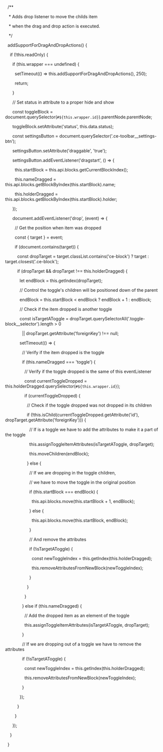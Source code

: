   /**

   * Adds drop listener to move the childs item

   * when the drag and drop action is executed.

   */

  addSupportForDragAndDropActions() {

    if (!this.readOnly) {

      if (this.wrapper === undefined) {

        setTimeout(() => this.addSupportForDragAndDropActions(), 250);

        return;

      }

  

      // Set status in attribute to a proper hide and show

      const toggleBlock = document.querySelector(`#${this.wrapper.id}`).parentNode.parentNode;

      toggleBlock.setAttribute('status', this.data.status);

  

      const settingsButton = document.querySelector('.ce-toolbar__settings-btn');

      settingsButton.setAttribute('draggable', 'true');

      settingsButton.addEventListener('dragstart', () => {

        this.startBlock = this.api.blocks.getCurrentBlockIndex();

        this.nameDragged = this.api.blocks.getBlockByIndex(this.startBlock).name;

        this.holderDragged = this.api.blocks.getBlockByIndex(this.startBlock).holder;

      });

  

      document.addEventListener('drop', (event) => {

        // Get the position when item was dropped

        const { target } = event;

        if (document.contains(target)) {

          const dropTarget = target.classList.contains('ce-block') ? target : target.closest('.ce-block');

          if (dropTarget && dropTarget !== this.holderDragged) {

            let endBlock = this.getIndex(dropTarget);

  

            // Control the toggle's children will be positioned down of the parent

            endBlock = this.startBlock < endBlock ? endBlock + 1 : endBlock;

  

            // Check if the item dropped is another toggle

            const isTargetAToggle = dropTarget.querySelectorAll('.toggle-block__selector').length > 0

              || dropTarget.getAttribute('foreignKey') !== null;

  

            setTimeout(() => {

              // Verify if the item dropped is the toggle

              if (this.nameDragged === 'toggle') {

                // Verify if the toggle dropped is the same of this eventListener

                const currentToggleDropped = this.holderDragged.querySelector(`#${this.wrapper.id}`);

  

                if (currentToggleDropped) {

                  // Check if the toggle dropped was not dropped in its children

                  if (!this.isChild(currentToggleDropped.getAttribute('id'), dropTarget.getAttribute('foreignKey'))) {

                    // If is a toggle we have to add the attributes to make it a part of the toggle

                    this.assignToggleItemAttributes(isTargetAToggle, dropTarget);

                    this.moveChildren(endBlock);

                  } else {

                    // If we are dropping in the toggle children,

                    // we have to move the toggle in the original position

                    if (this.startBlock === endBlock) {

                      this.api.blocks.move(this.startBlock + 1, endBlock);

                    } else {

                      this.api.blocks.move(this.startBlock, endBlock);

                    }

  

                    // And remove the attributes

                    if (!isTargetAToggle) {

                      const newToggleIndex = this.getIndex(this.holderDragged);

                      this.removeAttributesFromNewBlock(newToggleIndex);

                    }

                  }

                }

              } else if (this.nameDragged) {

                // Add the dropped item as an element of the toggle

                this.assignToggleItemAttributes(isTargetAToggle, dropTarget);

              }

  

              // If we are dropping out of a toggle we have to remove the attributes

              if (!isTargetAToggle) {

                const newToggleIndex = this.getIndex(this.holderDragged);

                this.removeAttributesFromNewBlock(newToggleIndex);

              }

            });

          }

        }

      });

    }

  }